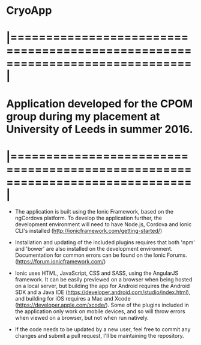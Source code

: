 
# CryoApp
#
# |=============================================================================|
#
# Application developed for the CPOM group during my placement at University of Leeds in summer 2016.
#
# |=============================================================================|

- The application is built using the Ionic Framework, based on the ngCordova platform. To develop the application further, the development environment will need to have Node.js, Cordova and Ionic CLI's installed (http://ionicframework.com/getting-started/)

- Installation and updating of the included plugins requires that both 'npm' and 'bower' are also installed on the development environment. Documentation for common errors can be found on the Ionic Forums. (https://forum.ionicframework.com/)

- Ionic uses HTML, JavaScript, CSS and SASS, using the AngularJS framework. It can be easily previewed on a browser when being hosted on a local server, but building the app for Android requires the Android SDK and a Java IDE (https://developer.android.com/studio/index.html), and building for iOS requires a Mac and Xcode (https://developer.apple.com/xcode/). Some of the plugins included in the application only work on mobile devices, and so will throw errors when viewed on a browser, but not when run natively.

- If the code needs to be updated by a new user, feel free to commit any changes and submit a pull request, I'll be maintaining the repository.
